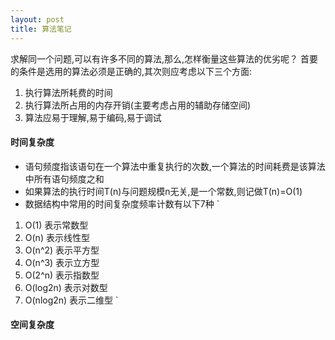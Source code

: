 ```yaml
---
layout: post
title: 算法笔记
---
```


求解同一个问题,可以有许多不同的算法,那么,怎样衡量这些算法的优劣呢？
首要的条件是选用的算法必须是正确的,其次则应考虑以下三个方面:

1. 执行算法所耗费的时间
2. 执行算法所占用的内存开销(主要考虑占用的辅助存储空间)
3. 算法应易于理解,易于编码,易于调试

#### 时间复杂度

* 语句频度指该语句在一个算法中重复执行的次数,一个算法的时间耗费是该算法中所有语句频度之和
* 如果算法的执行时间T(n)与问题规模n无关,是一个常数,则记做T(n)=O(1)
* 数据结构中常用的时间复杂度频率计数有以下7种
`
1. O(1) 表示常数型
2. O(n) 表示线性型
3. O(n^2) 表示平方型
4. O(n^3) 表示立方型
5. O(2^n) 表示指数型
6. O(log2n) 表示对数型
7. O(nlog2n) 表示二维型
`

#### 空间复杂度
